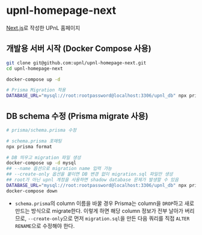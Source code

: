 # upnl-homepage-next

[Next.js](https://nextjs.org/)로 작성한 UPnL 홈페이지

## 개발용 서버 시작 (Docker Compose 사용)

```bash
git clone git@github.com:upnl/upnl-homepage-next.git
cd upnl-homepage-next

docker-compose up -d

# Prisma Migration 적용
DATABASE_URL="mysql://root:rootpassword@localhost:3306/upnl_db" npx prisma migrate dev
```

## DB schema 수정 (Prisma migrate 사용)

```bash
# prisma/schema.prisma 수정

# schema.prisma 포매팅
npx prisma format

# DB 띄우고 migration 파일 생성
docker-compose up -d mysql
## --name 옵션으로 migration name 입력 가능
## --create-only 옵션을 붙이면 DB 변경 없이 migration.sql 파일만 생성
## root가 아닌 upnl 계정을 사용하면 shadow database 문제가 발생할 수 있음
DATABASE_URL="mysql://root:rootpassword@localhost:3306/upnl_db" npx prisma migrate dev
docker-compose down
```

- `schema.prisma`의 column 이름을 바꿀 경우 Prisma는 column을 `DROP`하고 새로 만드는 방식으로 migrate한다. 이렇게 하면 해당 column 정보가 전부 날아가 버리므로, `--create-only`으로 먼저 `migration.sql`을 만든 다음 쿼리를 직접 `ALTER RENAME`으로 수정해야 한다.
